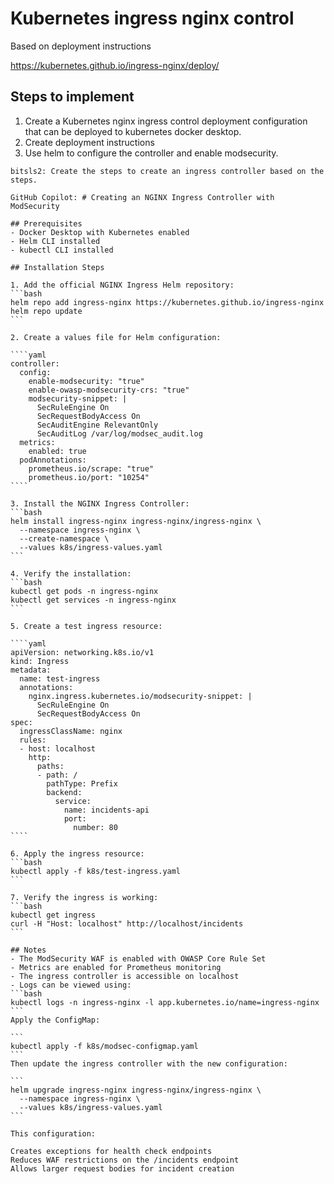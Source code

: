 # Kubernetes ingress nginx control

Based on deployment instructions 

https://kubernetes.github.io/ingress-nginx/deploy/


## Steps to implement

1. Create a Kubernetes nginx ingress control deployment configuration that can be deployed to kubernetes docker desktop.
2. Create deployment instructions
3. Use helm to configure the controller and enable modsecurity. 

~~~~
bitsls2: Create the steps to create an ingress controller based on the steps.

GitHub Copilot: # Creating an NGINX Ingress Controller with ModSecurity

## Prerequisites
- Docker Desktop with Kubernetes enabled
- Helm CLI installed
- kubectl CLI installed

## Installation Steps

1. Add the official NGINX Ingress Helm repository:
```bash
helm repo add ingress-nginx https://kubernetes.github.io/ingress-nginx
helm repo update
```

2. Create a values file for Helm configuration:

````yaml
controller:
  config:
    enable-modsecurity: "true"
    enable-owasp-modsecurity-crs: "true"
    modsecurity-snippet: |
      SecRuleEngine On
      SecRequestBodyAccess On
      SecAuditEngine RelevantOnly
      SecAuditLog /var/log/modsec_audit.log
  metrics:
    enabled: true
  podAnnotations:
    prometheus.io/scrape: "true"
    prometheus.io/port: "10254"
````

3. Install the NGINX Ingress Controller:
```bash
helm install ingress-nginx ingress-nginx/ingress-nginx \
  --namespace ingress-nginx \
  --create-namespace \
  --values k8s/ingress-values.yaml
```

4. Verify the installation:
```bash
kubectl get pods -n ingress-nginx
kubectl get services -n ingress-nginx
```

5. Create a test ingress resource:

````yaml
apiVersion: networking.k8s.io/v1
kind: Ingress
metadata:
  name: test-ingress
  annotations:
    nginx.ingress.kubernetes.io/modsecurity-snippet: |
      SecRuleEngine On
      SecRequestBodyAccess On
spec:
  ingressClassName: nginx
  rules:
  - host: localhost
    http:
      paths:
      - path: /
        pathType: Prefix
        backend:
          service:
            name: incidents-api
            port:
              number: 80
````

6. Apply the ingress resource:
```bash
kubectl apply -f k8s/test-ingress.yaml
```

7. Verify the ingress is working:
```bash
kubectl get ingress
curl -H "Host: localhost" http://localhost/incidents
```

## Notes
- The ModSecurity WAF is enabled with OWASP Core Rule Set
- Metrics are enabled for Prometheus monitoring
- The ingress controller is accessible on localhost
- Logs can be viewed using:
```bash
kubectl logs -n ingress-nginx -l app.kubernetes.io/name=ingress-nginx
```
Apply the ConfigMap:

```
kubectl apply -f k8s/modsec-configmap.yaml
```
Then update the ingress controller with the new configuration:

```
helm upgrade ingress-nginx ingress-nginx/ingress-nginx \
  --namespace ingress-nginx \
  --values k8s/ingress-values.yaml
```

This configuration:

Creates exceptions for health check endpoints
Reduces WAF restrictions on the /incidents endpoint
Allows larger request bodies for incident creation

